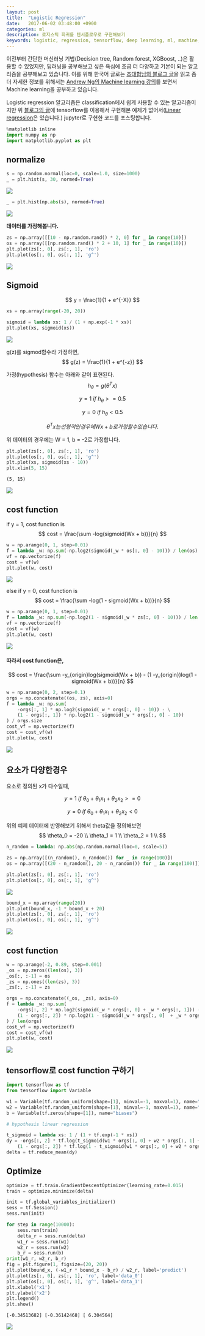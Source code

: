 ```yaml
---
layout: post
title:  "Logistic Regression"
date:   2017-06-02 03:48:00 +0900
categories: ml
description: 로지스틱 회귀를 텐서플로우로 구현해보기
keywords: logistic, regression, tensorflow, deep learning, ml, machine, learning
---
```


이전부터 간단한 머신러닝 기법(Decision tree, Random forest, XGBoost, ..)은 활용할 수 있었지만, 딥러닝을 공부해보고 싶은 욕심에 조금 더 다양하고 기본이 되는 알고리즘을 공부해보고 있습니다. 이를 위해 한국어 글로는 [조대협님의 블로그 글](http://bcho.tistory.com/1142)을 읽고 좀 더 자세한 정보를 위해서는 [Andrew Ng의 Machine learning 강의](https://www.coursera.org/learn/machine-learning#)를 보면서  Machine learning을 공부하고 있습니다.

Logistic regression 알고리즘은 classification에서 쉽게 사용할 수 있는 알고리즘이지만 위 [블로그의 글](http://bcho.tistory.com/1142)에 tensorflow를 이용해서 구현해본 예제가 없어서([Linear regression](http://bcho.tistory.com/1141)은 있습니다.) jupyter로 구현한 코드를 포스팅합니다.

```python
%matplotlib inline
import numpy as np
import matplotlib.pyplot as plt
```

## normalize


```python
s = np.random.normal(loc=0, scale=1.0, size=1000)
_ = plt.hist(s, 30, normed=True)
```


<img src="/assets/jupyter/logistic_regression/output_3_0.png" class="md-img">



```python
_ = plt.hist(np.abs(s), normed=True)
```


<img src="/assets/jupyter/logistic_regression/output_4_0.png" class="md-img">


**데이터를 가정해봅니다.**


```python
zs = np.array([[10 - np.random.rand() * 2, 0] for _ in range(10)])
os = np.array([[np.random.rand() * 2 + 10, 1] for _ in range(10)])
plt.plot(zs[:, 0], zs[:, 1], 'ro')
plt.plot(os[:, 0], os[:, 1], 'g^')
```








<img src="/assets/jupyter/logistic_regression/output_6_1.png" class="md-img">


## Sigmoid

$$ y = \frac{1}{1 + e^{-X}} $$


```python
xs = np.array(range(-20, 20))
```


```python
sigmoid = lambda xs: 1 / (1 + np.exp(-1 * xs))
plt.plot(xs, sigmoid(xs))
```


<img src="/assets/jupyter/logistic_regression/output_10_1.png" class="md-img">


g(z)를 sigmod함수라 가정하면,
$$ g(z) = \frac{1}{1 + e^{-z}} $$

가정(hypothesis) 함수는 아래와 같이 표현된다.
$$ h_\theta = g(\theta^Tx) $$

$$ y = 1 \: if \: h_\theta >= 0.5 $$

$$ y = 0 \: if \: h_\theta < 0.5 $$

$$ \theta^Tx는 선형적인 경우에 Wx + b로 가정할 수 있습니다.$$

위 데이터의 경우에는 W = 1, b = -2로 가정합니다.


```python
plt.plot(zs[:, 0], zs[:, 1], 'ro')
plt.plot(os[:, 0], os[:, 1], 'g^')
plt.plot(xs, sigmoid(xs - 10))
plt.xlim(5, 15)
```




    (5, 15)




<img src="/assets/jupyter/logistic_regression/output_13_1.png" class="md-img">


## cost function

if y = 1, cost function is
$$ cost = \frac{\sum -log(sigmoid(Wx + b))}{n} $$


```python
w = np.arange(0, 1, step=0.01)
f = lambda _w: np.sum(-np.log2(sigmoid(_w * os[:, 0] - 10))) / len(os)
vf = np.vectorize(f)
cost = vf(w)
plt.plot(w, cost)
```








<img src="/assets/jupyter/logistic_regression/output_15_1.png" class="md-img">


else if y = 0, cost function is
$$ cost = \frac{\sum -log(1 - sigmoid(Wx + b))}{n} $$


```python
w = np.arange(0, 1, step=0.01)
f = lambda _w: np.sum(-np.log2(1 - sigmoid(_w * zs[:, 0] - 10))) / len(zs)
vf = np.vectorize(f)
cost = vf(w)
plt.plot(w, cost)
```








<img src="/assets/jupyter/logistic_regression/output_17_1.png" class="md-img">


#### 따라서 cost function은,

$$ cost = \frac{\sum -y_{origin}log(sigmoid(Wx + b)) - (1 -y_{origin})log(1 - sigmoid(Wx + b))}{n} $$


```python
w = np.arange(0, 2, step=0.1)
orgs = np.concatenate((os, zs), axis=0)
f = lambda _w: np.sum(
    -orgs[:, 1] * np.log2(sigmoid(_w * orgs[:, 0] - 10)) - \
    (1 - orgs[:, 1]) * np.log2(1 - sigmoid(_w * orgs[:, 0] - 10))
) / orgs.size
cost_vf = np.vectorize(f)
cost = cost_vf(w)
plt.plot(w, cost)
```








<img src="/assets/jupyter/logistic_regression/output_19_1.png" class="md-img">


## 요소가 다양한경우

요소로 정의된 x가 다수일때,

$$ y = 1 \: if \: \theta_0 + \theta_1x_1 + \theta_2x_2 >= 0 $$

$$ y = 0 \: if \: \theta_0 + \theta_1x_1 + \theta_2x_2 < 0 $$

위의 예제 데이터에 반영해보기 위해서 theta값을 정의해보면
$$
\theta_0 = -20 \\
\theta_1 = 1 \\
\theta_2 = 1 \\
$$


```python
n_random = lambda: np.abs(np.random.normal(loc=0, scale=5))

zs = np.array([(n_random(), n_random()) for _ in range(100)])
os = np.array([(20 - n_random(), 20 - n_random()) for _ in range(100)])
```


```python
plt.plot(zs[:, 0], zs[:, 1], 'ro')
plt.plot(os[:, 0], os[:, 1], 'g^')
```








<img src="/assets/jupyter/logistic_regression/output_22_1.png" class="md-img">



```python
bound_x = np.array(range(20))
plt.plot(bound_x, -1 * bound_x + 20)
plt.plot(zs[:, 0], zs[:, 1], 'ro')
plt.plot(os[:, 0], os[:, 1], 'g^')
```








<img src="/assets/jupyter/logistic_regression/output_23_1.png" class="md-img">


## cost function


```python
w = np.arange(-2, 0.89, step=0.001)
_os = np.zeros((len(os), 3))
_os[:, :-1] = os
_zs = np.ones((len(zs), 3))
_zs[:, :-1] = zs

orgs = np.concatenate((_os, _zs), axis=0)
f = lambda _w: np.sum(
    -orgs[:, 2] * np.log2(sigmoid(_w * orgs[:, 0] + _w * orgs[:, 1])) - \
    (1 - orgs[:, 2]) * np.log2(1 - sigmoid(_w * orgs[:, 0]  + _w * orgs[:, 1]))
) / len(orgs)
cost_vf = np.vectorize(f)
cost = cost_vf(w)
plt.plot(w, cost)
```








<img src="/assets/jupyter/logistic_regression/output_25_1.png" class="md-img">


## tensorflow로 cost function 구하기


```python
import tensorflow as tf
from tensorflow import Variable
```


```python
w1 = Variable(tf.random_uniform(shape=[1], minval=-1, maxval=1), name="weight1")
w2 = Variable(tf.random_uniform(shape=[1], minval=-1, maxval=1), name="weight2")
b = Variable(tf.zeros(shape=[1]), name="biases")
```


```python
# hypothesis linear regression

t_sigmoid = lambda xs: 1 / (1 + tf.exp(-1 * xs))
dy = -orgs[:, 2] * tf.log(t_sigmoid(w1 * orgs[:, 0] + w2 * orgs[:, 1] + b)) - \
    (1 - orgs[:, 2]) * tf.log(1 - t_sigmoid(w1 * orgs[:, 0] + w2 * orgs[:, 1] + b))
delta = tf.reduce_mean(dy)
```

## Optimize


```python
optimize = tf.train.GradientDescentOptimizer(learning_rate=0.015)
train = optimize.minimize(delta)
```


```python
init = tf.global_variables_initializer()
sess = tf.Session()
sess.run(init)

for step in range(10000):
    sess.run(train)
    delta_r = sess.run(delta)
    w1_r = sess.run(w1)
    w2_r = sess.run(w2)
    b_r = sess.run(b)
print(w1_r, w2_r, b_r)
fig = plt.figure(1, figsize=(20, 20))
plt.plot(bound_x, (-w1_r * bound_x - b_r) / w2_r, label='predict')
plt.plot(zs[:, 0], zs[:, 1], 'ro', label='data_0')
plt.plot(os[:, 0], os[:, 1], 'g^', label='data_1')
plt.xlabel('x1')
plt.ylabel('x2')
plt.legend()
plt.show()
```

    [-0.34513682] [-0.36142468] [ 6.304564]



<img src="/assets/jupyter/logistic_regression/output_32_1.png">
